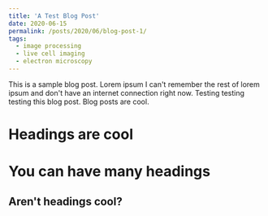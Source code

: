 ```yaml
---
title: 'A Test Blog Post'
date: 2020-06-15
permalink: /posts/2020/06/blog-post-1/
tags:
  - image processing
  - live cell imaging
  - electron microscopy
---
```


This is a sample blog post. Lorem ipsum I can't remember the rest of lorem ipsum and don't have an internet connection right now. Testing testing testing this blog post. Blog posts are cool.

Headings are cool
======

You can have many headings
======

Aren't headings cool?
------
